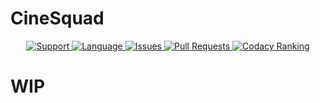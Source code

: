 # CineSquad

<div align="center">
  <a href="https://discord.gg/A34AZDQENw">
    <img src="https://img.shields.io/discord/1202403311458852884.svg?colorB=Blue&logo=discord&label=Support&style=for-the-badge" alt="Support">
  </a>
  <a href="https://github.com/Valhalla-Development/CineSquad">
    <img src="https://img.shields.io/github/languages/top/Valhalla-Development/CineSquad.svg?style=for-the-badge" alt="Language">
  </a>
  <a href="https://github.com/Valhalla-Development/CineSquad/issues">
    <img src="https://img.shields.io/github/issues/Valhalla-Development/CineSquad.svg?style=for-the-badge" alt="Issues">
  </a>
  <a href="https://github.com/Valhalla-Development/CineSquad/pulls">
    <img src="https://img.shields.io/github/issues-pr/Valhalla-Development/CineSquad.svg?style=for-the-badge" alt="Pull Requests">
  </a>
  <a href="https://app.codacy.com/gh/Valhalla-Development/CineSquad/dashboard?utm_source=gh&utm_medium=referral&utm_content=&utm_campaign=Badge_grade">
    <img src="https://img.shields.io/codacy/grade/80369799e6be4738b21526c851fa7695?style=for-the-badge" alt="Codacy Ranking">
  </a>
</div>

# WIP
